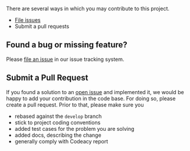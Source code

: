 There are several ways in which you may contribute to this project.

* [File issues](https://github.com/holunda-io/c7/issues)
* Submit a pull requests

## Found a bug or missing feature?

Please [file an issue](https://github.com/holunda-io/c7/issues) in our
issue tracking system.

## Submit a Pull Request

If you found a solution to an [open issue](https://github.com/holunda-io/c7/issues)
and implemented it, we would be happy to add your contribution in the code base. For doing so,
please create a pull request. Prior to that, please make sure you

- rebased against the `develop` branch
- stick to project coding conventions
- added test cases for the problem you are solving
- added docs, describing the change
- generally comply with Codeacy report


